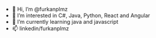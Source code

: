 - 👋 Hi, I’m @furkanplmz
- 👀 I’m interested in C#, Java, Python, React and Angular
- 🌱 I’m currently learning java and javascript
- 📫 linkedin/furkanplmz

<!---
furkanplmz/furkanplmz is a ✨ special ✨ repository because its `README.md` (this file) appears on your GitHub profile.
You can click the Preview link to take a look at your changes.
--->
